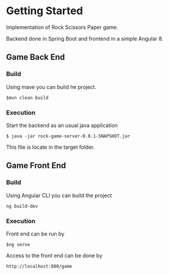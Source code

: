 # Getting Started

Implementation of Rock Scissors Paper game.

Backend done in Spring Boot and frontend in a simple Angular 8.

## Game Back End

### Build

Using mave you can build he project.

```$mvn clean build```

### Execution
Start the backend as an usual java application

```$ java -jar rock-game-server-0.0.1-SNAPSHOT.jar```

This file is locate in the target folder.

## Game Front End

### Build

Using Angular CLI you can build the project

```ng build-dev```

### Execution

Front end can be run by

```$ng serve```

Access to the front end can be done by

```http://localhost:880/game```